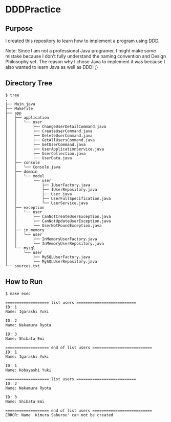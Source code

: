 # DDDPractice
## Purpose
I created this repository to learn how to implement a program using DDD.

Note: Since I am not a professional Java programer, I might make some mistake because I don't fully understand the naming convention and Design Philosophy yet. 
The reason why I chose Java to implement it was because I also wanted to learn Java as well as DDD! ;)

## Directory Tree
```
$ tree
.
├── Main.java
├── Makefile
├── app
│   ├── application
│   │   └── user
│   │       ├── ChangeUserDetailCommand.java
│   │       ├── CreateUserCommand.java
│   │       ├── DeleteUserCommand.java
│   │       ├── GetAllUsersCommand.java
│   │       ├── GetUserCommand.java
│   │       ├── UserApplicationService.java
│   │       ├── UserCollection.java
│   │       └── UserData.java
│   ├── console
│   │   └── Console.java
│   ├── domain
│   │   └── model
│   │       └── user
│   │           ├── IUserFactory.java
│   │           ├── IUserRepository.java
│   │           ├── User.java
│   │           ├── UserFullSpecification.java
│   │           └── UserService.java
│   ├── exception
│   │   └── user
│   │       ├── CanNotCreateUserException.java
│   │       ├── CanNotUpdateUserException.java
│   │       └── UserNotFoundException.java
│   ├── in_memory
│   │   └── user
│   │       ├── InMemoryUserFactory.java
│   │       └── InMemoryUserRepository.java
│   └── mysql
│       └── user
│           ├── MySQLUserFactory.java
│           └── MySQLUserRepository.java
└── sources.txt
```

## How to Run
```
$ make exec

=================== list users ==========================
ID: 1
Name: Igarashi Yuki

ID: 2
Name: Nakamura Ryota

ID: 3
Name: Shibata Emi

=================== end of list users ==========================
ID: 1
Name: Igarashi Yuki

ID: 1
Name: Kobayashi Yuki

=================== list users ==========================
ID: 2
Name: Nakamura Ryota

ID: 3
Name: Shibata Emi

=================== end of list users ==========================
ERROR: Name 'Kimura Saburou' can not be created
```

